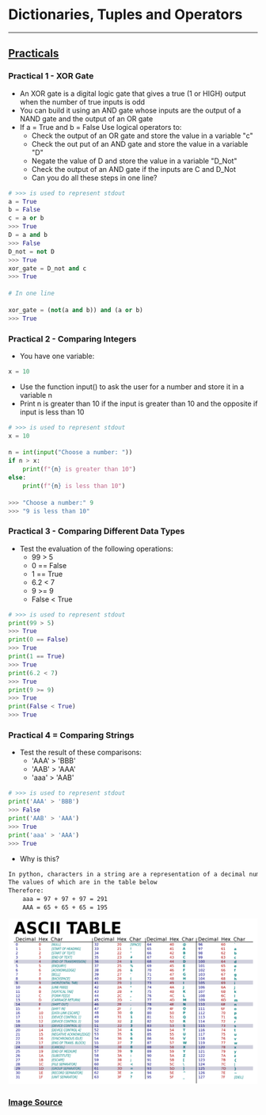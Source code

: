 # Dictionaries, Tuples and Operators

---

## <ins> Practicals </ins>

### Practical 1 - XOR Gate

- An XOR gate is a digital logic gate that gives a true (1 or HIGH) output when the number of true inputs is odd
- You can build it using an AND gate whose inputs are the output of a NAND gate and the output of an OR gate
- If a = True and b = False Use logical operators to:
  - Check the output of an OR gate and store the value in a variable "c"
  - Check the out put of an AND gate and store the value in a variable "D"
  - Negate the value of D and store the value in a variable "D_Not"
  - Check the output of an AND gate if the inputs are C and D_Not
  - Can you do all these steps in one line?

```python
# >>> is used to represent stdout
a = True
b = False
c = a or b
>>> True
D = a and b
>>> False
D_not = not D
>>> True
xor_gate = D_not and c
>>> True

# In one line

xor_gate = (not(a and b)) and (a or b)
>>> True
```

### Practical 2 - Comparing Integers

- You have one variable:

```python
x = 10
```

- Use the function input() to ask the user for a number and store it in a variable n
- Print n is greater than 10 if the input is greater than 10 and the opposite if input is less than 10

```python
# >>> is used to represent stdout
x = 10

n = int(input("Choose a number: "))
if n > x:
    print(f"{n} is greater than 10")
else:
    print(f"{n} is less than 10")

>>> "Choose a number:" 9
>>> "9 is less than 10"
```

### Practical 3 - Comparing Different Data Types

- Test the evaluation of the following operations:
  - 99 > 5
  - 0 == False
  - 1 == True
  - 6.2 < 7
  - 9 >= 9
  - False < True

```python
# >>> is used to represent stdout
print(99 > 5)
>>> True
print(0 == False)
>>> True
print(1 == True)
>>> True
print(6.2 < 7)
>>> True
print(9 >= 9)
>>> True
print(False < True)
>>> True
```

### Practical 4 = Comparing Strings

- Test the result of these comparisons:
  - 'AAA' > 'BBB'
  - 'AAB' > 'AAA'
  - 'aaa' > 'AAB'

```python
# >>> is used to represent stdout
print('AAA' > 'BBB')
>>> False
print('AAB' > 'AAA')
>>> True
print('aaa' > 'AAA')
>>> True
```

- Why is this?

```txt
In python, characters in a string are a representation of a decimal number using ASCII encoding. 
The values of which are in the table below
Therefore:
    aaa = 97 + 97 + 97 = 291
    AAA = 65 + 65 + 65 = 195
```

![image](ASCII-Table-wide.svg.png)

### [Image Source](https://commons.wikimedia.org/wiki/File:ASCII-Table-wide.svg)
